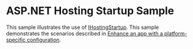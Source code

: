 # ASP.NET Hosting Startup Sample

This sample illustrates the use of [IHostingStartup](https://docs.microsoft.com/dotnet/api/microsoft.aspnetcore.hosting.ihostingstartup). This sample demonstrates the scenarios described in [Enhance an app with a platform-specific configuration](https://docs.microsoft.com/aspnet/core/host-and-deploy/platform-specific-configuration).
